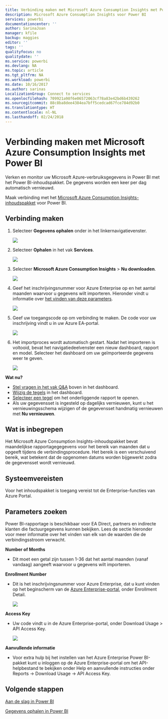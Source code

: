 ```yaml
---
title: Verbinding maken met Microsoft Azure Consumption Insights met Power BI
description: Microsoft Azure Consumption Insights voor Power BI
services: powerbi
documentationcenter: ''
author: SarinaJoan
manager: kfile
backup: maggies
editor: ''
tags: ''
qualityfocus: no
qualitydate: ''
ms.service: powerbi
ms.devlang: NA
ms.topic: article
ms.tgt_pltfrm: NA
ms.workload: powerbi
ms.date: 10/16/2017
ms.author: sarinas
LocalizationGroup: Connect to services
ms.openlocfilehash: 709921a98f6e06572063cf78a83e42bd6b439262
ms.sourcegitcommit: 88c8ba8dee4384ea7bff5cedcad67fce784d92b0
ms.translationtype: HT
ms.contentlocale: nl-NL
ms.lasthandoff: 02/24/2018
---
```

# <a name="connect-to-microsoft-azure-consumption-insights-with-power-bi"></a>Verbinding maken met Microsoft Azure Consumption Insights met Power BI
Verken en monitor uw Microsoft Azure-verbruiksgegevens in Power BI met het Power BI-inhoudspakket. De gegevens worden een keer per dag automatisch vernieuwd.

Maak verbinding met het [Microsoft Azure Consumption Insights-inhoudspakket](https://app.powerbi.com/getdata/services/azureconsumption) voor Power BI.

## <a name="how-to-connect"></a>Verbinding maken
1. Selecteer **Gegevens ophalen** onder in het linkernavigatievenster.
   
    ![](media/service-connect-to-azure-consumption-insights/getdata.png)
2. Selecteer **Ophalen** in het vak **Services**.
   
   ![](media/service-connect-to-azure-consumption-insights/services.png)
3. Selecteer **Microsoft Azure Consumption Insights** \> **Nu downloaden**. 
   
   ![](media/service-connect-to-azure-consumption-insights/mazureconsumption.png)
4. Geef het inschrijvingsnummer voor Azure Enterprise op en het aantal maanden waarvoor u gegevens wilt importeren. Hieronder vindt u informatie over [het vinden van deze parameters](#FindingParams).
   
    ![](media/service-connect-to-azure-consumption-insights/azureconsumptionparams.png)
5. Geef uw toegangscode op om verbinding te maken. De code voor uw inschrijving vindt u in uw Azure EA-portal. 
   
    ![](media/service-connect-to-azure-consumption-insights/msazureconsumptioncreds.png)
6. Het importproces wordt automatisch gestart. Nadat het importeren is voltooid, bevat het navigatiedeelvenster een nieuw dashboard, rapport en model. Selecteer het dashboard om uw geïmporteerde gegevens weer te geven.
   
   ![](media/service-connect-to-azure-consumption-insights/msazureconsumptiondashboard.png)

**Wat nu?**

* [Stel vragen in het vak Q&A](power-bi-q-and-a.md) boven in het dashboard.
* [Wijzig de tegels](service-dashboard-edit-tile.md) in het dashboard.
* [Selecteer een tegel](service-dashboard-tiles.md) om het onderliggende rapport te openen.
* Als uw gegevensset is ingesteld op dagelijks vernieuwen, kunt u het vernieuwingsschema wijzigen of de gegevensset handmatig vernieuwen met **Nu vernieuwen**.

## <a name="whats-included"></a>Wat is inbegrepen
Het Microsoft Azure Consumption Insights-inhoudspakket bevat maandelijkse rapportagegegevens voor het bereik van maanden dat u opgeeft tijdens de verbindingsprocedure. Het bereik is een verschuivend bereik, wat betekent dat de opgenomen datums worden bijgewerkt zodra de gegevensset wordt vernieuwd.

## <a name="system-requirements"></a>Systeemvereisten
Voor het inhoudspakket is toegang vereist tot de Enterprise-functies van Azure Portal. 

<a name="FindingParams"></a>

## <a name="finding-parameters"></a>Parameters zoeken
Power BI-rapportage is beschikbaar voor EA Direct, partners en indirecte klanten die factuurgegevens kunnen bekijken. Lees de sectie hieronder voor meer informatie over het vinden van elk van de waarden die de verbindingsstroom verwacht.

**Number of Months**

* Dit moet een getal zijn tussen 1-36 dat het aantal maanden (vanaf vandaag) aangeeft waarvoor u gegevens wilt importeren.

**Enrollment Number**

* Dit is het inschrijvingsnummer voor Azure Enterprise, dat u kunt vinden op het beginscherm van de [Azure Enterprise-portal](https://ea.azure.com/), onder Enrollment Detail.
  
    ![](media/service-connect-to-azure-consumption-insights/params2.png)

**Access Key**

* Uw code vindt u in de Azure Enterprise-portal, onder Download Usage > API Access Key.
  
    ![](media/service-connect-to-azure-consumption-insights/creds2.png)

**Aanvullende informatie**

* Voor extra hulp bij het instellen van het Azure Enterprise Power BI-pakket kunt u inloggen op de Azure Enterprise-portal om het API-helpbestand te bekijken onder Help en aanvullende instructies onder Reports -> Download Usage -> API Access Key. 

## <a name="next-steps"></a>Volgende stappen
[Aan de slag in Power BI](service-get-started.md)

[Gegevens ophalen in Power BI](service-get-data.md)

